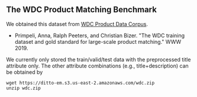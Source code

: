 ## The WDC Product Matching Benchmark

We obtained this dataset from [WDC Product Data Corpus](http://webdatacommons.org/largescaleproductcorpus/v2/index.html).

* Primpeli, Anna, Ralph Peeters, and Christian Bizer. "The WDC training dataset and gold standard for large-scale product matching." WWW 2019.

We currently only stored the train/valid/test data with the preprocessed title attribute only. The other attribute combinations (e.g., title+description) can be obtained by
```
wget https://ditto-em.s3.us-east-2.amazonaws.com/wdc.zip
unzip wdc.zip
```
